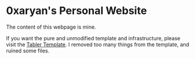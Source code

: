 # 0xaryan's Personal Website

The content of this webpage is mine.

If you want the pure and unmodified template and infrastructure, please visit the [Tabler Template](https://github.com/tabler/tabler). I removed too many things from the template, and ruined some files.
